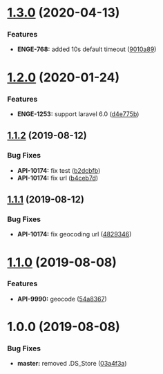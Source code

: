 # [1.3.0](https://github.com/lawnstarter/geocoding-sdk-php/compare/1.2.0...1.3.0) (2020-04-13)


### Features

* **ENGE-768:** added 10s default timeout ([9010a89](https://github.com/lawnstarter/geocoding-sdk-php/commit/9010a89))

# [1.2.0](https://github.com/lawnstarter/geocoding-sdk-php/compare/1.1.2...1.2.0) (2020-01-24)


### Features

* **ENGE-1253:** support laravel 6.0 ([d4e775b](https://github.com/lawnstarter/geocoding-sdk-php/commit/d4e775b))

## [1.1.2](https://github.com/lawnstarter/geocoding-sdk-php/compare/1.1.1...1.1.2) (2019-08-12)


### Bug Fixes

* **API-10174:** fix test ([b2dcbfb](https://github.com/lawnstarter/geocoding-sdk-php/commit/b2dcbfb))
* **API-10174:** fix url ([b4ceb7d](https://github.com/lawnstarter/geocoding-sdk-php/commit/b4ceb7d))

## [1.1.1](https://github.com/lawnstarter/geocoding-sdk-php/compare/1.1.0...1.1.1) (2019-08-12)


### Bug Fixes

* **API-10174:** fix geocoding url ([4829346](https://github.com/lawnstarter/geocoding-sdk-php/commit/4829346))

# [1.1.0](https://github.com/lawnstarter/geocoding-sdk-php/compare/1.0.0...1.1.0) (2019-08-08)


### Features

* **API-9990:** geocode ([54a8367](https://github.com/lawnstarter/geocoding-sdk-php/commit/54a8367))

# 1.0.0 (2019-08-08)


### Bug Fixes

* **master:** removed .DS_Store ([03a4f3a](https://github.com/lawnstarter/geocoding-sdk-php/commit/03a4f3a))
